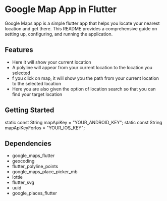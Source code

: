 # Google Map App in Flutter

Google Maps app is a simple flutter app that helps you locate your nearest location and get there. This README provides a comprehensive guide on setting up, configuring, and running the application.

## Features

- Here it will show your current location
- A polyline will appear from your current location to the location you selected
- f you click on map, it will show you the path from your current location to the selected location 
- Here you are also given the option of location search so that you can find your target location


## Getting Started

static const String mapApiKey = "YOUR_ANDROID_KEY";
static const String mapApiKeyForIos = "YOUR_IOS_KEY";


## Dependencies
- google_maps_flutter
- geocoding
- flutter_polyline_points
- google_maps_place_picker_mb
- lottie
- flutter_svg
- uuid
- google_places_flutter
